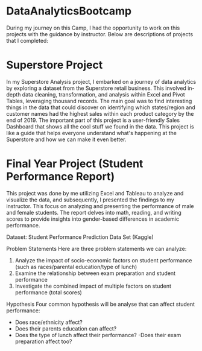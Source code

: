 # DataAnalyticsBootcamp
During my journey on this Camp, I had the opportunity to work on this projects with the guidance by instructor. Below are descriptions of projects that I completed:

# Superstore Project
In my Superstore Analysis project, I embarked on a journey of data analytics by exploring a dataset from the Superstore retail business. This involved in-depth data cleaning, transformation, and analysis within Excel and Pivot Tables, leveraging thousand records. The main goal was to find interesting things in the data that could discover on identifying which states/region and customer names had the highest sales within each product category by the end of 2019. The important part of this project is a user-friendly Sales Dashboard that shows all the cool stuff we found in the data. This project is like a guide that helps everyone understand what's happening at the Superstore and how we can make it even better.

# Final Year Project (Student Performance Report)

This project was done by me utilizing Excel and Tableau to analyze and visualize the data, and subsequently, I presented the findings to my instructor. This focus on analyzing and presenting the performance of male and female students. The report delves into math, reading, and writing scores to provide insights into gender-based differences in academic performance.

Dataset: Student Performance Prediction Data Set (Kaggle)

Problem Statements 
Here are three problem statements we can analyze:
1. Analyze the impact of socio-economic factors on student performance (such as races/parental education/type of lunch)
2. Examine the relationship between exam preparation and student performance 
3. Investigate the combined impact of multiple factors on student performance (total scores)

Hypothesis
Four common hypothesis will be analyse that can affect  student performance:
- Does race/ethnicity affect?
- Does their parents education can affect?
- Does the type of lunch affect their performance?
-Does their exam preparation affect too?
